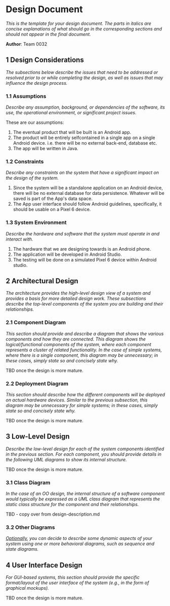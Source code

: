 # Design Document

*This is the template for your design document. The parts in italics are concise explanations of what should go in the corresponding sections and should not appear in the final document.*

**Author**: Team 0032

## 1 Design Considerations

*The subsections below describe the issues that need to be addressed or resolved prior to or while completing the design, as well as issues that may influence the design process.*

### 1.1 Assumptions
*Describe any assumption, background, or dependencies of the software, its use, the operational environment, or significant project issues.*

These are our assumptions:
1. The eventual product that will be built is an Android app.
2. The product will be entirely selfcontained in a single app on a single Android device. i.e. there will be no external back-end, database etc.
3. The app will be written in Java.


### 1.2 Constraints
*Describe any constraints on the system that have a significant impact on the design of the system.*
1. Since the system will be a standalone application on an Android device, there will be no external database for data persistence. Whatever will be saved is part of the App's data space.
2. The App user interface should follow Android guidelines, specifically, it should be usable on a Pixel 6 device.

### 1.3 System Environment
*Describe the hardware and software that the system must operate in and interact with.*
1. The hardware that we are designing towards is an Android phone. 
2. The application will be developed in Android Studio.
3. The testing will be done on a simulated Pixel 6 device within Android studio.

## 2 Architectural Design
*The architecture provides the high-level design view of a system and provides a basis for more detailed design work. These subsections describe the top-level components of the system you are building and their relationships.*

### 2.1 Component Diagram
*This section should provide and describe a diagram that shows the various components and how they are connected. This diagram shows the logical/functional components of the system, where each component represents a cluster of related functionality. In the case of simple systems, where there is a single component, this diagram may be unnecessary; in these cases, simply state so and concisely state why.*

TBD once the design is more mature.

### 2.2 Deployment Diagram

*This section should describe how the different components will be deployed on actual hardware devices. Similar to the previous subsection, this diagram may be unnecessary for simple systems; in these cases, simply state so and concisely state why.*

TBD once the design is more mature.

## 3 Low-Level Design

*Describe the low-level design for each of the system components identified in the previous section. For each component, you should provide details in the following UML diagrams to show its internal structure.*

TBD once the design is more mature.

### 3.1 Class Diagram

*In the case of an OO design, the internal structure of a software component would typically be expressed as a UML class diagram that represents the static class structure for the component and their relationships.*

TBD - copy over from design-description.md

### 3.2 Other Diagrams

*<u>Optionally</u>, you can decide to describe some dynamic aspects of your system using one or more behavioral diagrams, such as sequence and state diagrams.*

## 4 User Interface Design
*For GUI-based systems, this section should provide the specific format/layout of the user interface of the system (e.g., in the form of graphical mockups).*

TBD once the design is more mature.

